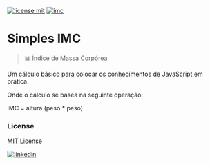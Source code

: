 [![license mit](https://img.shields.io/github/license/mrbrenio/simplesimc)](https://github.com/mrbrenio/simplesIMC/blob/main/LICENSE) [![imc](https://img.shields.io/badge/MrBrenio-IMC-yellow)](https://mrbrenio.github.io/simplesIMC/)

# Simples IMC 
> 📊 Índice de Massa Corpórea

Um cálculo básico para colocar os conhecimentos de JavaScript em prática.

Onde o cálculo se basea na seguinte operação:

IMC = altura (peso * peso)
<br>

### License
[MIT License](https://github.com/mrbrenio/simplesIMC/blob/main/LICENSE)
<br>

[![linkedin](https://img.icons8.com/material/72/linkedin--v3.gif)](https://www.linkedin.com/in/brenio/) 
